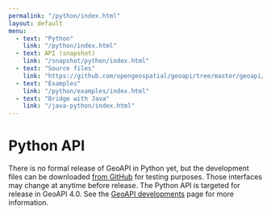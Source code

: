 ```yaml
---
permalink: "/python/index.html"
layout: default
menu:
  - text: "Python"
    link: "/python/index.html"
  - text: API (snapshot)
    link: "/snapshot/python/index.html"
  - text: "Source files"
    link: "https://github.com/opengeospatial/geoapi/tree/master/geoapi/src/main/python/opengis"
  - text: "Examples"
    link: "/python/examples/index.html"
  - text: "Bridge with Java"
    link: "/java-python/index.html"
---
```

<h1>Python API</h1>
<p>
There is no formal release of GeoAPI in Python yet, but the development files can be downloaded
<a href="https://github.com/opengeospatial/geoapi/tree/master/geoapi/src/main/python/opengis" class="externalLink">from GitHub</a>
for testing purposes. Those interfaces may change at anytime before release.
The Python API is targeted for release in GeoAPI 4.0.
See the <a href="../snapshot/index.html">GeoAPI developments</a> page for more information.
</p>
